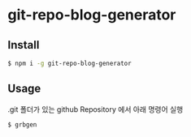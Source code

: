 # git-repo-blog-generator

## Install

```bash
$ npm i -g git-repo-blog-generator
```

## Usage

.git 폴더가 있는 github Repository 에서 아래 명령어 실행

```bash
$ grbgen
```
